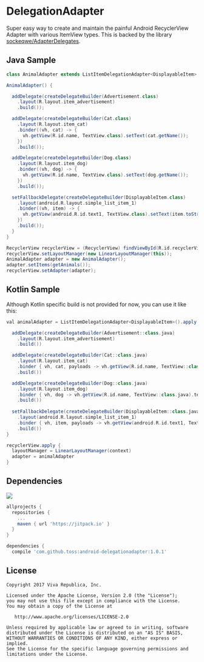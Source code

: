 # DelegationAdapter

Super easy way to create and maintain the painful Android RecyclerView Adapter with various ItemView types. This is backed by the library [sockeqwe/AdapterDelegates](https://github.com/sockeqwe/AdapterDelegates).

## Java Sample

```groovy
class AnimalAdapter extends ListItemDelegationAdapter<DisplayableItem> {

AnimalAdapter() {

  addDelegate(createDelegateBuilder(Advertisement.class)
    .layout(R.layout.item_advertisement)
    .build());

  addDelegate(createDelegateBuilder(Cat.class)
    .layout(R.layout.item_cat)
    .binder((vh, cat) -> {
      vh.getView(R.id.name, TextView.class).setText(cat.getName());
    })
    .build());

  addDelegate(createDelegateBuilder(Dog.class)
    .layout(R.layout.item_dog)
    .binder((vh, dog) -> {
      vh.getView(R.id.name, TextView.class).setText(dog.getName());
    })
    .build());

  setFallbackDelegate(createDelegateBuilder(DisplayableItem.class)
    .layout(android.R.layout.simple_list_item_1)
    .binder((vh, item) -> {
      vh.getView(android.R.id.text1, TextView.class).setText(item.toString());
    })
    .build());
  }
}

RecyclerView recyclerView = (RecyclerView) findViewById(R.id.recyclerView);
recyclerView.setLayoutManager(new LinearLayoutManager(this));
AnimalAdapter adapter = new AnimalAdapter();
adapter.setItems(getAnimals());
recyclerView.setAdapter(adapter);

```

## Kotlin Sample
Although Kotlin specific build is not provided for now, you can use it like this:
```groovy
val animalAdapter = ListItemDelegationAdapter<DisplayableItem>().apply {

  addDelegate(createDelegateBuilder(Advertisement::class.java)
    .layout(R.layout.item_advertisement)
    .build())

  addDelegate(createDelegateBuilder(Cat::class.java)
    .layout(R.layout.item_cat)
    .binder { vh, cat, payloads -> vh.getView(R.id.name, TextView::class.java).text = cat.name }
    .build())

  addDelegate(createDelegateBuilder(Dog::class.java)
    .layout(R.layout.item_dog)
    .binder { vh, dog -> vh.getView(R.id.name, TextView::class.java).text = dog.name }
    .build())
    
  setFallbackDelegate(createDelegateBuilder(DisplayableItem::class.java)
    .layout(android.R.layout.simple_list_item_1)
    .binder { vh, item, payloads -> vh.getView(android.R.id.text1, TextView::class.java).text = item.toString() }
    .build())
}

recyclerView.apply {
  layoutManager = LinearLayoutManager(context)
  adapter = animalAdapter
}

```

## Dependencies
[![](https://jitpack.io/v/toss/android-delegationadapter.svg)](https://jitpack.io/#toss/android-delegationadapter)

```groovy
allprojects {
  repositories {
    ...
    maven { url 'https://jitpack.io' }
  }
}
```

```groovy
dependencies {
  compile 'com.github.toss:android-delegationadapter:1.0.1'
```

## License

```
Copyright 2017 Viva Republica, Inc.

Licensed under the Apache License, Version 2.0 (the "License");
you may not use this file except in compliance with the License.
You may obtain a copy of the License at

   http://www.apache.org/licenses/LICENSE-2.0

Unless required by applicable law or agreed to in writing, software
distributed under the License is distributed on an "AS IS" BASIS,
WITHOUT WARRANTIES OR CONDITIONS OF ANY KIND, either express or implied.
See the License for the specific language governing permissions and
limitations under the License.
```
